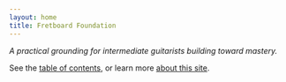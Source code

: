 ```yaml
---
layout: home
title: Fretboard Foundation
---
```


*A practical grounding for intermediate guitarists building toward mastery.*


See the [table of contents](toc), or learn more [about this site](about).



